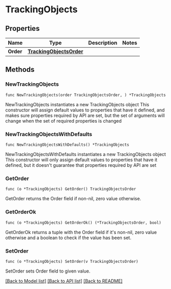 # TrackingObjects

## Properties

Name | Type | Description | Notes
------------ | ------------- | ------------- | -------------
**Order** | [**TrackingObjectsOrder**](TrackingObjectsOrder.md) |  | 

## Methods

### NewTrackingObjects

`func NewTrackingObjects(order TrackingObjectsOrder, ) *TrackingObjects`

NewTrackingObjects instantiates a new TrackingObjects object
This constructor will assign default values to properties that have it defined,
and makes sure properties required by API are set, but the set of arguments
will change when the set of required properties is changed

### NewTrackingObjectsWithDefaults

`func NewTrackingObjectsWithDefaults() *TrackingObjects`

NewTrackingObjectsWithDefaults instantiates a new TrackingObjects object
This constructor will only assign default values to properties that have it defined,
but it doesn't guarantee that properties required by API are set

### GetOrder

`func (o *TrackingObjects) GetOrder() TrackingObjectsOrder`

GetOrder returns the Order field if non-nil, zero value otherwise.

### GetOrderOk

`func (o *TrackingObjects) GetOrderOk() (*TrackingObjectsOrder, bool)`

GetOrderOk returns a tuple with the Order field if it's non-nil, zero value otherwise
and a boolean to check if the value has been set.

### SetOrder

`func (o *TrackingObjects) SetOrder(v TrackingObjectsOrder)`

SetOrder sets Order field to given value.



[[Back to Model list]](../README.md#documentation-for-models) [[Back to API list]](../README.md#documentation-for-api-endpoints) [[Back to README]](../README.md)


